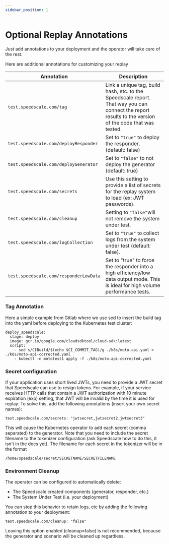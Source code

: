 ```yaml
---
sidebar_position: 1 
---
```


# Optional Replay Annotations

Just add annotations to your deployment and the operator will take care of the
rest.

Here are additional annotations for customizing your replay

| Annotation                             | Description                                                                                                                                           |
| -------------------------------------- | ----------------------------------------------------------------------------------------------------------------------------------------------------- |
| `test.speedscale.com/tag`              | Link a unique tag, build hash, etc. to the Speedscale report. That way you can connect the report results to the version of the code that was tested. |
| `test.speedscale.com/deployResponder`  | Set to `"true"` to deploy the responder. (default: false)                                                                                             |
| `test.speedscale.com/deployGenerator`  | Set to `"false"` to not deploy the generator (default: true)                                                                                          |
| `test.speedscale.com/secrets`          | Use this setting to provide a list of secrets for the replay system to load (ex: JWT passwords).                                                      |
| `test.speedscale.com/cleanup`          | Setting to `"false"`will not remove the system under test.                                                                                            |
| `test.speedscale.com/logCollection`    | Set to `"true"` to collect logs from the system under test (default: false).                                                                          |
| `test.speedscale.com/responderLowData` | Set to "true" to force the responder into a high efficiency/low data output mode. This is ideal for high volume performance tests.                    |

### Tag Annotation

Here a simple example from Gitlab where we use sed to insert the build tag into the yaml before deploying to the Kubernetes test cluster:

```
deploy_speedscale:
  stage: deploy
  image: gcr.io/google.com/cloudsdktool/cloud-sdk:latest
  script:
    - sed s/CIBuild/$(echo $CI_COMMIT_TAG)/g ./k8s/moto-api.yaml > ./k8s/moto-api-corrected.yaml
    - kubectl -n mototest1 apply -f ./k8s/moto-api-corrected.yaml
```

### Secret configuration

If your application uses short lived JWTs, you need to provide a JWT secret that Speedscale can use to resign tokens. For example, if your service receives HTTP calls that contain a JWT authorization with 10 minute expiration (exp) setting, that JWT will be invalid by the time it is used for replay. To solve this, add the following annotations (insert your own secret names):

```
test.speedscale.com/secrets: "jwtsecret,jwtsecret2,jwtsecret3"
```

This will cause the Kubernetes operator to add each secret (comma separated) to the generator. Note that you need to include the secret filename to the tokenizer configuration (ask Speedscale how to do this, it isn't in the docs yet). The filename for each secret in the tokenizer will be in the format

```
/home/speedscale/secret/SECRETNAME/SECRETFILENAME
```

### Environment Cleanup

The operator can be configured to automatically delete:

* The Speedscale created components (generator, responder, etc.)
* The System Under Test (i.e. your deployment)

You can stop this behavior to retain logs, etc by adding the following annotation to your deployment:

```
test.speedscale.com/cleanup: "false"
```

Leaving this option enabled (cleanup=false) is not recommended, because the generator and scenario will be cleaned up regardless.
